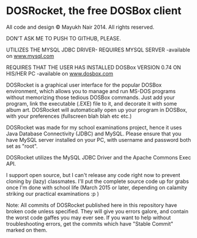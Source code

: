 DOSRocket, the free DOSBox client
==========================================================================================================
All code and design © Mayukh Nair 2014. All rights reserved.

DON'T ASK ME TO PUSH TO GITHUB, PLEASE.

UTILIZES THE MYSQL JDBC DRIVER- REQUIRES MYSQL SERVER -available on www.mysql.com

REQUIRES THAT THE USER HAS INSTALLED DOSBox VERSION 0.74 ON HIS/HER PC -available on www.dosbox.com


DOSRocket is a graphical user interface for the popular DOSBox environment, which allows you to manage and run MS-DOS programs without memorizing those tedious DOSBox commands. Just add your program, link the 
executable (.EXE) file to it, and decorate it with some album art. DOSRocket will automatically open up your program in DOSBox, with your preferences (fullscreen blah blah etc etc.)

DOSRocket was made for my school examinations project, hence it uses Java Database Connectivity (JDBC) and MySQL. Please ensure that you have MySQL server installed on your PC, with username and password both set as "root".  

DOSRocket utilizes the MySQL JDBC Driver and the Apache Commons Exec API.

I support open source, but I can't release any code right now to prevent cloning by (lazy) classmates. I'll put the complete source code up for grabs once I'm done with school life (March 2015 or later, depending on calamity striking our practical examinations :p )

Note: All commits of DOSRocket published here in this repository have broken code unless specified. They will give you errors galore, and contain the worst code gaffes you may ever see. If you want to help without troubleshooting errors, get the commits which have "Stable Commit" marked on them.